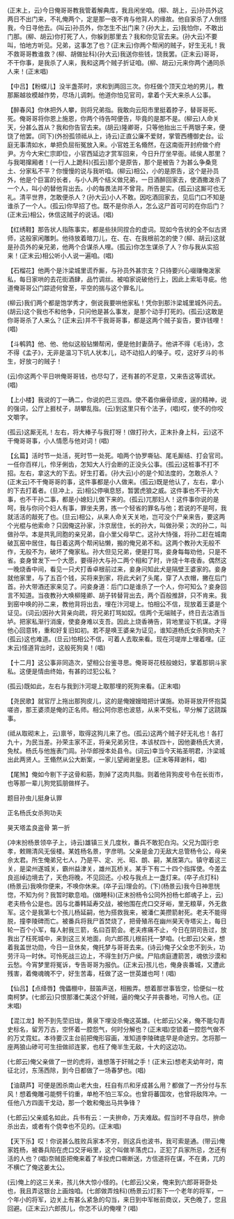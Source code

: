 <!-- { "loadSidebar": true } -->
(正末上，云)今日俺哥哥教我管着解典库，我且闲坐咱。(柳、胡上，云)孙员外这两日不出门来，不礼俺两个，定是那一夜不肯与他背人的缘故。他自家杀了人倒怪我，今日寻他去。(叫云)孙员外，你怎生不出门来？(孙大上，云)我怕你，不敢出门那。(柳、胡云)你打死了人，你躲到那里去？我和你见官去来。(孙大云)不要叫，怕地方听见。兄弟，这事怎了也？(正末云)你两个帮闲的贼子，好生无礼！我不救哥哥教谁救？(柳、胡做扯科)(孙大云)我送你些钱，饶我罢。(正末云)哥哥，不干你事，是我杀了人来，我和这两个贼子折证咱。(柳、胡云)元来你两个通同杀人来！(正末唱)

【中吕】【粉蝶儿】没半盏茶时，求和到两回三次。你枉做个顶天立地的男儿，教那厮越妆模越作势，尽场儿调刺。他道你怕见官司，拿着个天大来杀人公事。

【醉春风】你休把外人攀，则将兄弟指。我敢向云阳市里挺着脖子，替哥哥死、死。俺哥哥将你恩上施恩，你两个待告呵便告，毕竟的是那不是。(柳云)人命关天，分甚么首从？我和你告官去来。(胡云)隆卿哥，只等他抬出三千两银子来，便饶了他罢。(同下)(外扮孤领祗从上，诗云)正直公廉不爱财，掌管西槽御史台。讼庭无事清如水，单把负屈衔冤放入来。小官姓王名翛然，在这南衙开封府做个府尹。方今大宋仁宗即位，小官西延边才赏军回来，今日升厅坐早衙。祗侯人那里？与我喝撺厢者！(一行人上跪科)(孤云)那个是原告，那个是被告？为甚么争桑竞土、分家私不平？你慢慢的说与我听咱。(柳云)相公，小的是原告，这个是孙员外，他是个巨富的长者，与小人两个结义做兄弟，一日酒醉回家去，使酒撒泼杀了一个人，叫小的替他背出去。小的每畏法并不曾背。所告是实。(孤云)这厮可也无礼。清平世界，怎敢便杀人？(孙大云)小人不敢。因吃酒回家去，见后门口不知是谁杀了一个人。(孤云)你早招了也。既不是你杀人，怎么这尸首可可的在你后门？(正末云)相公，休信这贼子的说话。(唱)

【红绣鞋】那告状人指陈事实，都是些扶同捏合的虚词。现如今告状的全不似古贤师，这般家闲雕刺。他待放着暗刀儿，在、在、在我根前怎的使？(柳、胡云)这就是孙员外的亲兄弟，他两个合谋杀人哩。(孤云)你怎生谋杀了人？你与我从实招来！(正末云)相公听小人说一遍咱。(唱)

【石榴花】他两个是汴梁城里谎乔厮，与孙员外甚宗支？只待要兴心啜赚俺泼家私，每日家哄的去花街酒肆，品竹调丝。被咱家说破他行上，因此上索垢寻疵。他道俺哥哥公门踪迹何曾至，平空的揣与这个罪名儿。

(柳云)我们两个都是饱学秀才，倒说我要哄他家私！凭你到那汴梁城里城外问去。(胡云)这个我也不和他争，只问他是甚么事发，是那个动手打死的。(孤云)这敢是你哥哥杀了人来么？(正末云)并不干我哥哥事，都是这两个贼子妄告，要诈钱哩！(唱)

【斗鹌鹑】他、他、他似这般钻懒帮闲，便是他封妻荫子。他讲不得《毛诗》，念不得《孟子》，无非是温习下坑人状本儿，动不动掐人的嗓子。哎，这好歹斗的书生，好放刁的贼子！

(云)你这两个平日哄俺哥哥钱，也尽勾了，还有甚的不足意，又来告这等谎状。(唱)

【上小楼】我说的丁一确二，你说的巴三览四。使不着你癞骨顽皮，逞的精神，说的强词，公厅上捱杖子，胡攀乱指。(云)到这里只有个法子，(唱)哎，使不的你咬文嚼字。

(孤云)这厮无礼！左右，将大棒子与我打呀！(做打孙大，正末扑身上科，云)这不干俺哥哥事，小人情愿与他对词！(唱)

【幺篇】活时节一处活，死时节一处死。咱两个协罗嘶钻、尾毛厮结、打会官司。一任你百样儿，伶牙俐齿，怎知大人行会断的正没头公事。(孤云)这桩事不打不招。左右，拿这大的下去。好生打着。(孙大云)小的是个知法度的，怎敢杀人？(正末云)不干俺哥哥的事，这件事都是小人做来。(孤云)既是他认了，左右，拿小的下去打着者。(旦冲上，云)相公停嗔息怒，暂罢虎狼之威。这件事也不干孙大事，也不干孙二事，都是小媳妇儿做下来的。(孤云)兀那妇人！这件事你说的是呵，我与你问个妇人有事，罪坐夫男，拣一个轻省的罪名与他；若说的不是呵，我就活活的敲死了也。(旦云)相公，从来人命关天关地，岂可没个尸亲来告，要这两个光棍与他索命？只因俺这孙家，汴京居住，长的孙大，叫做孙荣；次的孙二，叫做孙华。本是共乳同胞的亲兄弟，自小里父母早亡。这孙大恃强，将孙二赶在城南破瓦窑中居住，每日着这两个帮闲钻懒，搬的俺兄弟不和。这两个教孙大无般不作，无般不为，破坏了俺家私。孙大但见兄弟，便是打骂，妾身每每劝他，只是不省。妾身曾发下一个大愿，要得孙大与孙二两个相和了时，许烧十年夜香。偶然这一晚烧香中间，看见一只犬打香卓根前过来，妾身问知此犬是隔壁王婆家的。妾身就他家里，与了五百个钱，买将来到家，将此犬剁了头尾，穿了人衣帽，撇在后门首。孙大带酒还家来见了。问妾身道：后门口是谁杀了一个人，你可知么？妾身回言不知道。当夜教孙大唤柳隆卿、胡子转替背出去，两个百般推辞，只不肯来。我到窑中唤的孙二来，教他背将出去，埋在汴河堤上。怕相公不信，现放着王婆是个证见。(词云)因孙大背亲向疏，将兄弟打骂如奴。信两个无端贼子，终日去沽酒当垆。把家私渐行消废，使妾身难以支吾。因此上烧香祷告，背地里设下机谋。才得他心回意转，重和好复旧如初。若不是唤王婆亲为证见，谁知道杨氏女杀狗劝夫？(孤云)这也难道。(旦云)怕相公不信，可着人去取来看。现在河堤岸上埋着哩。(正末云)怪道背出时，这般死狗臭！(唱)

【十二月】这公事非同造次，望相公台鉴寻思。俺哥哥花枝般媳妇，掌着那铜斗家私。这便是情由终始，有甚的过犯公私？

(孤云)既如此，左右与我到汴河堤上取那埋的死狗来看。(正末唱)

【尧民歌】就官厅上拖出那狗皮儿，这的是俺嫂嫂暗把计谋施。劝哥哥放开怀抱莫嗟咨，那王婆须是俺的正名师。相公阿你恩也波慈，从来不受私，早分解了这跷蹊事。

(祗从取砌末上，云)禀爷，取得这狗儿来了也。(孤云)这两个贼子好无礼也！各打九十，为民当差。孙荣主家不正，将亲兄弟另住，本该杖四十，因他妻杨氏大贤，免杖。杨氏与他旌表门闾。孙华郎授本处县令。(词云)幸当今天祐圣明君，汴梁城出此两贤人。王翛然从公大断案，一家儿望阙谢皇恩。(正末等拜谢科，唱)

【尾煞】俺如今剔下子这骨和筋，割掉了这肉共脂。则着他背狗皮号令在长街市，也等那一辈儿狗党狐朋做样子。

题目孙虫儿挺身认罪

正名杨氏女杀狗功夫
　




昊天塔孟良盗骨
第一折

(冲末扮杨景领卒子上，诗云)雄镇三关几度秋，番兵不敢犯白沟。父兄为国行忠孝，敕赐清风无佞楼。某姓杨名景，字彦明。父亲是金刀无敌大总管杨令公，母亲佘太君。所生俺弟兄七人，乃是平、定、光、昭、朗、嗣，某居第六。镇守着这三关，是梁州遂城关，霸州益津关，雄州瓦桥关。某手下有二十四个指挥使。今差孟良巡绰边境去了，天色将晚，不见回还。小校与我点上一盏灯来。(卒子点灯科)(杨景云)我唤你便来，不唤你休来。(卒子云)理会的。(下)(杨景云)我今日神思恍惚，不知为何？我暂时歇息咱。(做睡科)(正末扮杨令公同外扮杨七郎魂子上，云)老夫杨令公是也。因与北番韩延寿交战，被他围在虎口交牙峪，里无粮草，外无救军。这个是我第七个孩儿杨延嗣，他为搭救我来，被潘仁美攒箭射死。老夫不能得脱，撞李陵碑而亡。被番兵将我尸首焚烧了，把骨殖吊在幽州昊天寺塔尖上，每日轮一百个小军，每人射我三箭，名曰百箭会。老夫疼痛不止，今日在阴司告过，放我出了枉死城中，来到这三关地面，向六郎孩儿根前托一梦咱。(七郎云)父亲，想着我盖世功勋，今日一旦休矣，俺托梦与哥哥去来。(诗云)俺子父全忠不到头，功劳汗马一时休。可怜死战三边上，不得生封万户侯。尸陷虏庭遭箭苦，魂依沙漠和云愁。今宵梦里将冤诉，专告哥哥为报仇。(正末云)孩儿也，俺身丧番城，又遭此残害，着俺魂魄不宁，好生苦毒，枉做了这一世英雄也呵！(唱)

【仙吕】【点绛唇】傀儡棚中，鼓笛声送，相搬弄。想着那世事皆空，恰便似一枕南柯梦。(七郎云)只恨那潘仁美这个奸贼，逼的俺父子并丧番地，可怜人也。(正末唱)

【混江龙】盼不到先茔旧垅，黄泉下埋没杀俺这英雄。(七郎云)父亲，俺不能勾青史标名，留芳万古，空怀着一腔怨气，何时分解也？(正末唱)空锁着一腔怨气做不的万丈霓虹。本待要汉主台前把俺形容画，准知道李陵碑底早是命途穷。怎将那一座两狼山碜可可生扭做祁连冢，也枉了俺半生无敌，十大的这边功。

(七郎云)俺父亲做了一世的虎将，谁想落于奸贼之手！(正末云)想老夫幼年时，南征北讨，东荡西除，到今日都做了一场春梦也。(唱)

【油葫芦】可便是困杀南山老大虫，枉自有爪和牙成甚么用？都做了一齐分付与东风！想着俺雕弓能劈千钧重，单枪不怕三军众。也曾将蕃国攻，也曾将敌阵冲。一任他八方四面干戈动，那一个敢和俺出马共争锋？

(七郎云)父亲威名如此，兵书有云：一夫拚命，万夫难敌。假当时不寻自尽，拚命杀出去，或者有个侥幸也不见的。(正末唱)

【天下乐】哎！你说甚么胜败兵家本不穷，则这兵也波书，我可索是通。(带云)俺家姓杨，被番兵陷在虎口交牙峪里，这个叫做羊落虎口，正犯了兵家所忌，怎还有活的人也？(唱)奈贼臣把俺来着了羊投虎口嘶断送，方信道将在谋，不在勇，兀的不横亡了俺这姜太公。

(云)俺上的这三关来，孩儿休大惊小怪的。(七郎云)父亲，俺来到六郎哥哥卧处也，我且弄这银台上画烛咱。(七郎做弄烛科)(杨景云)灯影下一个老年的将军，一个年小的将军，边关上有甚么紧急的勾当，来日到中军帐前商议，天色晚了，您且回避。(正末云)六郎孩儿，你怎不认的俺哩？(唱)


